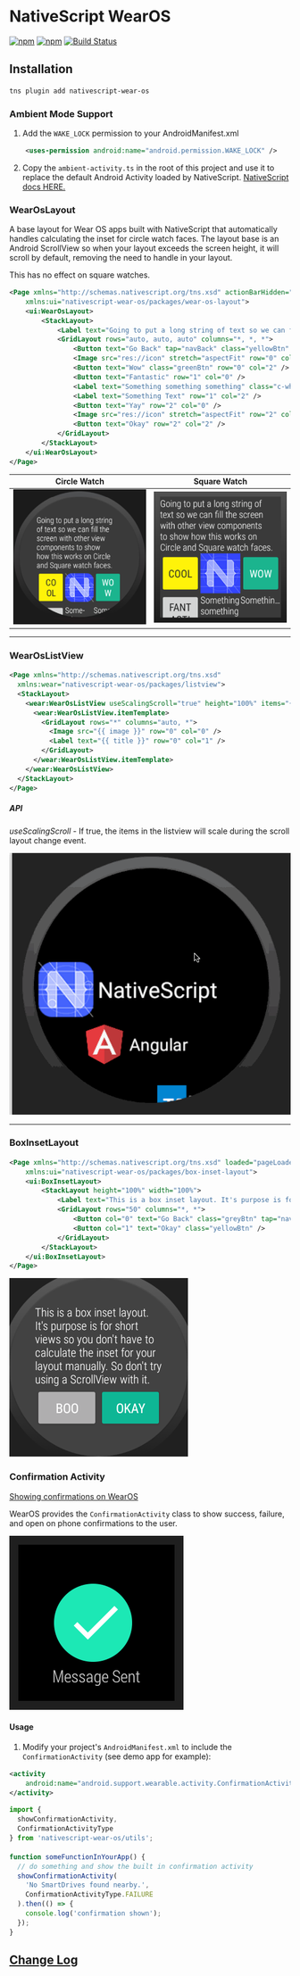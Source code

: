 # NativeScript WearOS

[![npm](https://img.shields.io/npm/v/nativescript-wear-os.svg)](https://www.npmjs.com/package/nativescript-wear-os)
[![npm](https://img.shields.io/npm/dt/nativescript-wear-os.svg?label=npm%20downloads)](https://www.npmjs.com/package/nativescript-wear-os)
[![Build Status](https://travis-ci.org/bradmartin/nativescript-wear-os.svg?branch=master)](https://travis-ci.org/bradmartin/nativescript-wear-os)

## Installation

```bash
tns plugin add nativescript-wear-os
```

### Ambient Mode Support

1. Add the `WAKE_LOCK` permission to your AndroidManifest.xml

```xml
	<uses-permission android:name="android.permission.WAKE_LOCK" />
```

2. Copy the `ambient-activity.ts` in the root of this project and use it to replace the default Android Activity loaded by NativeScript. [NativeScript docs HERE.](https://docs.nativescript.org/core-concepts/android-runtime/advanced-topics/extend-application-activity#extending-activity)

### WearOsLayout

A base layout for Wear OS apps built with NativeScript that automatically handles calculating the inset for circle watch faces. The layout base is an Android ScrollView so when your layout exceeds the screen height, it will scroll by default, removing the need to handle in your layout.

This has no effect on square watches.

```xml
<Page xmlns="http://schemas.nativescript.org/tns.xsd" actionBarHidden="true"
    xmlns:ui="nativescript-wear-os/packages/wear-os-layout">
    <ui:WearOsLayout>
        <StackLayout>
            <Label text="Going to put a long string of text so we can fill the screen with other view components to show how this works on Circle and Square watch faces." class="c-white" textWrap="true" />
            <GridLayout rows="auto, auto, auto" columns="*, *, *">
                <Button text="Go Back" tap="navBack" class="yellowBtn" row="0" col="0" />
                <Image src="res://icon" stretch="aspectFit" row="0" col="1" />
                <Button text="Wow" class="greenBtn" row="0" col="2" />
                <Button text="Fantastic" row="1" col="0" />
                <Label text="Something something something" class="c-white" row="1" col="1" textWrap="true" />
                <Label text="Something Text" row="1" col="2" />
                <Button text="Yay" row="2" col="0" />
                <Image src="res://icon" stretch="aspectFit" row="2" col="1" />
                <Button text="Okay" row="2" col="2" />
            </GridLayout>
        </StackLayout>
    </ui:WearOsLayout>
</Page>
```

| Circle Watch                                                |                        Square Watch                         |
| ----------------------------------------------------------- | :---------------------------------------------------------: |
| ![Cirlce Watch Usage](./screenshots/base-layout/circle.png) | ![Square Watch Usage](./screenshots/base-layout/square.png) |

---

### WearOsListView

```xml
<Page xmlns="http://schemas.nativescript.org/tns.xsd"
  xmlns:wear="nativescript-wear-os/packages/listview">
  <StackLayout>
    <wear:WearOsListView useScalingScroll="true" height="100%" items="{{ items }}">
      <wear:WearOsListView.itemTemplate>
        <GridLayout rows="*" columns="auto, *">
          <Image src="{{ image }}" row="0" col="0" />
          <Label text="{{ title }}" row="0" col="1" />
        </GridLayout>
      </wear:WearOsListView.itemTemplate>
    </wear:WearOsListView>
  </StackLayout>
</Page>
```

##### API

_useScalingScroll_ - If true, the items in the listview will scale during the scroll layout change event.

![ListView Gif](./screenshots/listview/demo.gif)

---

### BoxInsetLayout

```xml
<Page xmlns="http://schemas.nativescript.org/tns.xsd" loaded="pageLoaded" actionBarHidden="true"
    xmlns:ui="nativescript-wear-os/packages/box-inset-layout">
    <ui:BoxInsetLayout>
        <StackLayout height="100%" width="100%">
            <Label text="This is a box inset layout. It's purpose is for short views so you don't have to calculate the inset for your layout manually. So don't try using a ScrollView with it." class="text-white" textWrap="true"/>
            <GridLayout rows="50" columns="*, *">
                <Button col="0" text="Go Back" class="greyBtn" tap="navBack" />
                <Button col="1" text="Okay" class="yellowBtn" />
            </GridLayout>
        </StackLayout>
    </ui:BoxInsetLayout>
</Page>
```

![BoxInsetLayout Usage](./screenshots/box-inset/boxinset.png)

### Confirmation Activity

[Showing confirmations on WearOS](https://developer.android.com/training/wearables/ui/confirm)

WearOS provides the `ConfirmationActivity` class to show success, failure, and open on phone confirmations to the user.

![Confirmation Activity Success](./screenshots/confirmation_activity.png)

#### Usage

1. Modify your project's `AndroidManifest.xml` to include the `ConfirmationActivity` (see demo app for example):

```xml
<activity
    android:name="android.support.wearable.activity.ConfirmationActivity">
</activity>
```

```typescript
import {
  showConfirmationActivity,
  ConfirmationActivityType
} from 'nativescript-wear-os/utils';

function someFunctionInYourApp() {
  // do something and show the built in confirmation activity
  showConfirmationActivity(
    'No SmartDrives found nearby.',
    ConfirmationActivityType.FAILURE
  ).then(() => {
    console.log('confirmation shown');
  });
}
```

## [Change Log](./CHANGELOG.md)
